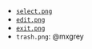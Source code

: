 * [`select.png`](https://thenounproject.com/icon/select-3324735/)
* [`edit.png`](https://thenounproject.com/icon/edit-2162449/)
* [`exit.png`](https://thenounproject.com/icon/exit-1826632/)
* `trash.png`: @mxgrey
